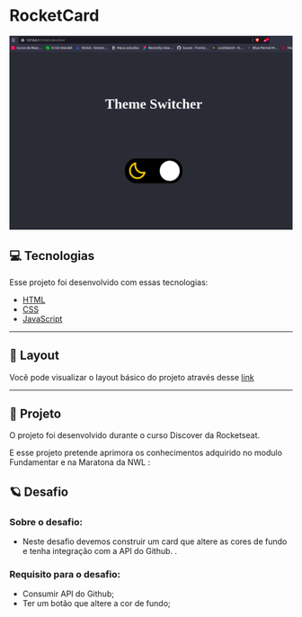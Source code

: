# RocketCard

![Página Principal](https://github.com/WendelSantosNunes/Theme-Switcher/blob/main/assets/imgReadme/img1.png?raw=true)

## 💻 **Tecnologias**

Esse projeto foi desenvolvido com essas tecnologias:

- [HTML](https://developer.mozilla.org/pt-BR/docs/Web/HTML)
- [CSS](https://developer.mozilla.org/pt-BR/docs/Web/CSS)
- [JavaScript](https://developer.mozilla.org/pt-BR/docs/Web/JavaScript)

---

## 🎨 **Layout**

Você pode visualizar o layout básico do projeto através desse [link](<https://www.figma.com/file/gJLUk31L8RqSD9GDQInjid/DD-%2F-Rocketcard-(Copy)?node-id=302%3A12>)

---

## 🚀 **Projeto**

O projeto foi desenvolvido durante o curso Discover ​da Rocketseat.

E esse projeto pretende aprimora os conhecimentos adquirido no modulo Fundamentar e na Maratona da NWL :

## :ringed_planet: **Desafio**

### Sobre o desafio:

- Neste desafio devemos construir um card que altere as cores de fundo e tenha integração com a API do Github. .

### Requisito para o desafio:

- Consumir API do Github;
- Ter um botão que altere a cor de fundo;
